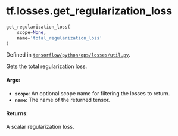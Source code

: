 <div itemscope itemtype="http://developers.google.com/ReferenceObject">
<meta itemprop="name" content="tf.losses.get_regularization_loss" />
</div>

# tf.losses.get_regularization_loss

``` python
get_regularization_loss(
    scope=None,
    name='total_regularization_loss'
)
```



Defined in [`tensorflow/python/ops/losses/util.py`](https://www.tensorflow.org/code/tensorflow/python/ops/losses/util.py).

Gets the total regularization loss.

#### Args:

* <b>`scope`</b>: An optional scope name for filtering the losses to return.
* <b>`name`</b>: The name of the returned tensor.


#### Returns:

  A scalar regularization loss.